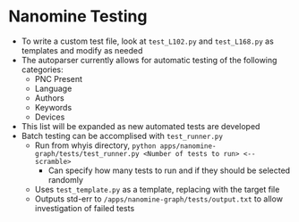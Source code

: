 # Nanomine Testing
* To write a custom test file, look at `test_L102.py` and `test_L168.py` as templates and modify as needed
* The autoparser currently allows for automatic testing of the following categories:
  * PNC Present
  * Language
  * Authors
  * Keywords
  * Devices
* This list will be expanded as new automated tests are developed
* Batch testing can be accomplised with `test_runner.py`
  * Run from whyis directory, `python apps/nanomine-graph/tests/test_runner.py <Number of tests to run> <--scramble>`
    * Can specify how many tests to run and if they should be selected randomly
  * Uses `test_template.py` as a template, replacing <FILENAME HERE> with the target file
  * Outputs std-err to `/apps/nanomine-graph/tests/output.txt` to allow investigation of failed tests
